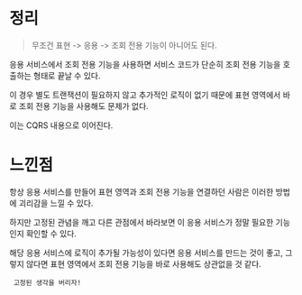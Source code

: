 # 정리

>무조건 표현 -> 응용 -> 조회 전용 기능이 아니어도 된다.



응용 서비스에서 조회 전용 기능을 사용하면 서비스 코드가 단순히 조회 전용 기능을 호출하는 형태로 끝날 수 있다.

이 경우 별도 트랜잭션이 필요하지 않고 추가적인 로직이 없기 때문에 표현 영역에서 바로 조회 전용 기능을 사용해도 문제가 없다.

이는 CQRS 내용으로 이어진다.



# 느낀점

항상 응용 서비스를 만들어 표현 영역과 조회 전용 기능을 연결하던 사람은 이러한 방법에 괴리감을 느낄 수 있다.

하지만 고정된 관념을 깨고 다른 관점에서 바라보면 이 응용 서비스가 정말 필요한 기능인지 확인할 수 있다.

해당 응용 서비스에 로직이 추가될 가능성이 있다면 응용 서비스를 만드는 것이 좋고, 그렇지 않다면 표현 영역에서 조회 전용 기능을 바로 사용해도 상관없을 것 같다.

`` 고정된 생각을 버리자!``